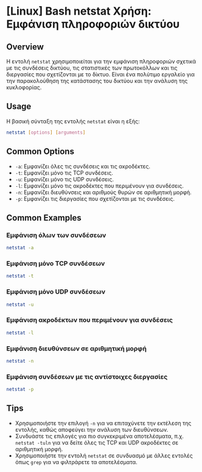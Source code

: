 # [Linux] Bash netstat Χρήση: Εμφάνιση πληροφοριών δικτύου

## Overview
Η εντολή `netstat` χρησιμοποιείται για την εμφάνιση πληροφοριών σχετικά με τις συνδέσεις δικτύου, τις στατιστικές των πρωτοκόλλων και τις διεργασίες που σχετίζονται με το δίκτυο. Είναι ένα πολύτιμο εργαλείο για την παρακολούθηση της κατάστασης του δικτύου και την ανάλυση της κυκλοφορίας.

## Usage
Η βασική σύνταξη της εντολής `netstat` είναι η εξής:

```bash
netstat [options] [arguments]
```

## Common Options
- `-a`: Εμφανίζει όλες τις συνδέσεις και τις ακροδέκτες.
- `-t`: Εμφανίζει μόνο τις TCP συνδέσεις.
- `-u`: Εμφανίζει μόνο τις UDP συνδέσεις.
- `-l`: Εμφανίζει μόνο τις ακροδέκτες που περιμένουν για συνδέσεις.
- `-n`: Εμφανίζει διευθύνσεις και αριθμούς θυρών σε αριθμητική μορφή.
- `-p`: Εμφανίζει τις διεργασίες που σχετίζονται με τις συνδέσεις.

## Common Examples
### Εμφάνιση όλων των συνδέσεων
```bash
netstat -a
```

### Εμφάνιση μόνο TCP συνδέσεων
```bash
netstat -t
```

### Εμφάνιση μόνο UDP συνδέσεων
```bash
netstat -u
```

### Εμφάνιση ακροδέκτων που περιμένουν για συνδέσεις
```bash
netstat -l
```

### Εμφάνιση διευθύνσεων σε αριθμητική μορφή
```bash
netstat -n
```

### Εμφάνιση συνδέσεων με τις αντίστοιχες διεργασίες
```bash
netstat -p
```

## Tips
- Χρησιμοποιήστε την επιλογή `-n` για να επιταχύνετε την εκτέλεση της εντολής, καθώς αποφεύγει την ανάλυση των διευθύνσεων.
- Συνδυάστε τις επιλογές για πιο συγκεκριμένα αποτελέσματα, π.χ. `netstat -tuln` για να δείτε όλες τις TCP και UDP ακροδέκτες σε αριθμητική μορφή.
- Χρησιμοποιήστε την εντολή `netstat` σε συνδυασμό με άλλες εντολές όπως `grep` για να φιλτράρετε τα αποτελέσματα.